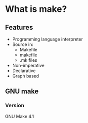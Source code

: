 # What is make?

## Features

- Programming language interpreter
- Source in:
  * Makefile
  * makefile
  * .mk files
- Non-imperative
- Declarative
- Graph based

## GNU make


### Version


GNU Make 4.1


